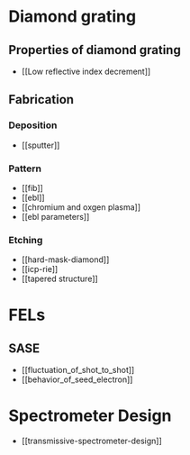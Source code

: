 # Diamond grating

## Properties of diamond grating
- [[Low reflective index decrement]]

## Fabrication

### Deposition
- [[sputter]]
  
### Pattern
- [[fib]]
- [[ebl]]
- [[chromium and oxgen plasma]]
- [[ebl parameters]]
### Etching
- [[hard-mask-diamond]]
- [[icp-rie]]
- [[tapered structure]]

# FELs

## SASE


- [[fluctuation_of_shot_to_shot]]
- [[behavior_of_seed_electron]]

# Spectrometer Design 
- [[transmissive-spectrometer-design]]


